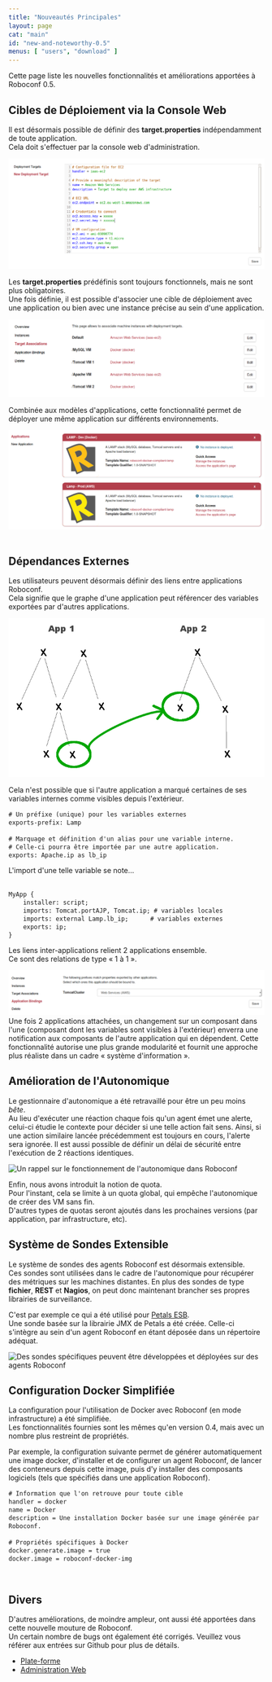 ```yaml
---
title: "Nouveautés Principales"
layout: page
cat: "main"
id: "new-and-noteworthy-0.5"
menus: [ "users", "download" ]
---
```


Cette page liste les nouvelles fonctionnalités et améliorations apportées à Roboconf 0.5.



## Cibles de Déploiement via la Console Web

Il est désormais possible de définir des **target.properties** indépendamment de toute application.  
Cela doit s'effectuer par la console web d'administration.

<img src="/resources/img/nn-0.5-new-deployment-target.png" alt="Création d'une nouvelle cible de déploiement avec la console web de Roboconf" class="gs" />

Les **target.properties** prédéfinis sont toujours fonctionnels, mais ne sont plus obligatoires.  
Une fois définie, il est possible d'associer une cible de déploiement avec une application ou bien avec une instance précise au sein d'une application.

<img src="/resources/img/nn-0.5-deployment-target-associations.png" alt="Association d'une cible avec une application ou certaines de ses instances" class="gs" />

Combinée aux modèles d'applications, cette fonctionnalité permet de déployer une même application sur différents environnements.

<img src="/resources/img/nn-0.5-applications-over-different-targets.png" alt="Une même application déployée sur plusieurs infrastructures" class="gs" />
<br /><br />


## Dépendances Externes

Les utilisateurs peuvent désormais définir des liens entre applications Roboconf.  
Cela signifie que le graphe d'une application peut référencer des variables exportées par d'autres applications.

<img src="/resources/img/nn-0.5-inter-application-dependencies.png" alt="Dépendances inter-applications" class="gs" />
<br />

Cela n'est possible que si l'autre application a marqué certaines de ses variables internes comme visibles depuis l'extérieur.

```properties
# Un préfixe (unique) pour les variables externes
exports-prefix: Lamp

# Marquage et définition d'un alias pour une variable interne.
# Celle-ci pourra être importée par une autre application.
exports: Apache.ip as lb_ip
```

L'import d'une telle variable se note...

<pre><code class="language-roboconf">
MyApp { 
	installer: script; 
	imports: Tomcat.portAJP, Tomcat.ip; # variables locales
	imports: external Lamp.lb_ip;      # variables externes
	exports: ip;
}
</code></pre>


Les liens inter-applications relient 2 applications ensemble.  
Ce sont des relations de type &laquo; 1 à 1 &raquo;.

<img src="/resources/img/nn-0.5-application-bindings.png" alt="Lien entre 2 applications" class="gs" />

<br />
Une fois 2 applications attachées, un changement sur un composant dans l'une (composant dont les variables sont visibles à
l'extérieur) enverra une notification aux composants de l'autre application qui en dépendent. Cette fonctionnalité autorise
une plus grande modularité et fournit une approche plus réaliste dans un cadre &laquo; système d'information &raquo;.
<br />


## Amélioration de l'Autonomique

Le gestionnaire d'autonomique a été retravaillé pour être un peu moins *bête*.  
Au lieu d'exécuter une réaction chaque fois qu'un agent émet une alerte, celui-ci étudie le contexte pour décider
si une telle action fait sens. Ainsi, si une action similaire lancée précédemment est toujours en cours, l'alerte sera
ignorée. Il est aussi possible de définir un délai de sécurité entre l'exécution de 2 réactions identiques.

<img src="/resources/img/autonomic-diagram.png" alt="Un rappel sur le fonctionnement de l'autonomique dans Roboconf" class="gs" />

Enfin, nous avons introduit la notion de quota.  
Pour l'instant, cela se limite à un quota global, qui empêche l'autonomique de créer des VM sans fin.  
D'autres types de quotas seront ajoutés dans les prochaines versions (par application, par infrastructure, etc).
<br />


## Système de Sondes Extensible

Le système de sondes des agents Roboconf est désormais extensible.  
Ces sondes sont utilisées dans le cadre de l'autonomique pour récupérer des métriques sur les machines distantes.
En plus des sondes de type **fichier**, **REST** et **Nagios**, on peut donc maintenant brancher ses propres librairies
de surveillance.

C'est par exemple ce qui a été utilisé pour [Petals ESB](http://petals.ow2.org).  
Une sonde basée sur la librairie JMX de Petals a été créée. Celle-ci s'intègre au sein d'un agent Roboconf en étant déposée
dans un répertoire adéquat.

<img src="/resources/img/nn-0.5-roboconf-extensible-probe-framework.png" alt="Des sondes spécifiques peuvent être développées et déployées sur des agents Roboconf" class="gs" />

<br />

## Configuration Docker Simplifiée

La configuration pour l'utilisation de Docker avec Roboconf (en mode infrastructure) a été simplifiée.  
Les fonctionnalités fournies sont les mêmes qu'en version 0.4, mais avec un nombre plus restreint de propriétés.

Par exemple, la configuration suivante permet de générer automatiquement une image docker, d'installer et de configurer un agent Roboconf, de lancer des conteneurs depuis cette image, puis d'y installer des composants logiciels (tels que spécifiés dans une application Roboconf).

```properties
# Information que l'on retrouve pour toute cible
handler = docker
name = Docker
description = Une installation Docker basée sur une image générée par Roboconf.

# Propriétés spécifiques à Docker
docker.generate.image = true
docker.image = roboconf-docker-img
```

<br />


## Divers

D'autres améliorations, de moindre ampleur, ont aussi été apportées dans cette nouvelle mouture de Roboconf.  
Un certain nombre de bugs ont également été corrigés. Veuillez vous référer aux entrées sur Github pour plus de détails.

* [Plate-forme](https://github.com/roboconf/roboconf-platform/issues?utf8=%E2%9C%93&q=milestone%3A0.5)
* [Administration Web](https://github.com/roboconf/roboconf-web-administration/issues?utf8=%E2%9C%93&q=milestone%3A0.5)
